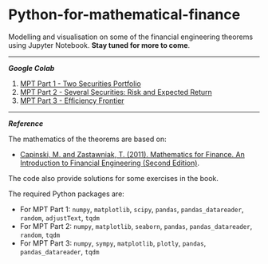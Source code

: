 # Python-for-mathematical-finance
Modelling and visualisation on some of the financial engineering theorems using Jupyter Notebook. **Stay tuned for more to come**.

***

***Google Colab***

1. [MPT Part 1 - Two Securities Portfolio](https://colab.research.google.com/drive/1zCSZWT7dTZ59gg85yVucxqb2XMD_IzdP?usp=sharing)
2. [MPT Part 2 - Several Securities: Risk and Expected Return](https://colab.research.google.com/drive/1mw63QFL6HlsWu396ISK5nhNyKcNWRR_v?usp=sharing)
3. [MPT Part 3 - Efficiency Frontier](https://colab.research.google.com/drive/1-igLEymADeO6dVxtSjsB6eL0Cle60b9s?usp=sharing)

***

***Reference***

The mathematics of the theorems are based on:

- [Capinski, M. and Zastawniak, T. (2011). Mathematics for Finance. An Introduction to Financial Engineering (Second Edition)](https://link.springer.com/gp/book/9780857290816).

The code also provide solutions for some exercises in the book.

The required Python packages are:

- For MPT Part 1: `numpy`, `matplotlib`, `scipy`, `pandas`, `pandas_datareader`, `random`, `adjustText`, `tqdm`
- For MPT Part 2: `numpy`, `matplotlib`, `seaborn`, `pandas`, `pandas_datareader`, `random`, `tqdm`
- For MPT Part 3: `numpy`, `sympy`, `matplotlib`, `plotly`, `pandas`, `pandas_datareader`, `tqdm`
